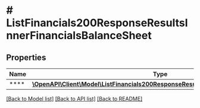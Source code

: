 # # ListFinancials200ResponseResultsInnerFinancialsBalanceSheet

## Properties

Name | Type | Description | Notes
------------ | ------------- | ------------- | -------------
**** | [**\OpenAPI\Client\Model\ListFinancials200ResponseResultsInnerFinancialsBalanceSheet**](ListFinancials200ResponseResultsInnerFinancialsBalanceSheet.md) |  | [optional]

[[Back to Model list]](../../README.md#models) [[Back to API list]](../../README.md#endpoints) [[Back to README]](../../README.md)
